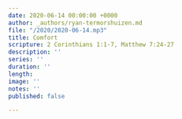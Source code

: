 ```yaml
---
date: 2020-06-14 00:00:00 +0000
author: _authors/ryan-termorshuizen.md
file: "/2020/2020-06-14.mp3"
title: Comfort
scripture: 2 Corinthians 1:1-7, Matthew 7:24-27
description: ''
series: ''
duration: ''
length: 
image: ''
notes: ''
published: false

---
```

